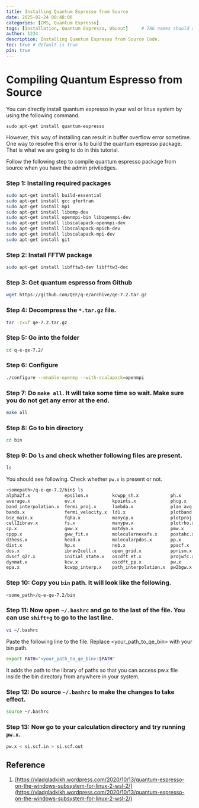 ```yaml
---
title: Installing Quantum Espresso from Source
date: 2025-02-24 00:48:00
categories: [CMS, Quantum Espresso]
tags: [Installation, Quantum Espresso, Ubunut]     # TAG names should always be lowercase
author: 1234
description: Installing Quantum Espresso from Source Code.
toc: true # default is true
pin: true
---
```



# Compiling Quantum Espresso from Source
You can directly install quantum espresso in your wsl or linux system by using the following command.

```
sudo apt-get install quantum-espresso
```

However, this way of installing can result in buffer overflow error sometime. One way to resolve this error is
to build the quantum espresso package. That is what we are going to do in this tutorial.

Follow the following step to compile quantum espresso package from source when you have the admin priviledges.


### Step 1: Installing required packages
 
```bash
sudo apt-get install build-essential                                                                                   
sudo apt-get install gcc gfortran                                                                                      
sudo apt-get install mpi                                                                                               
sudo apt-get install libomp-dev                                                                                        
sudo apt-get install openmpi-bin libopenmpi-dev                                                                        
sudo apt-get install libscalapack-openmpi-dev
sudo apt-get install libscalapack-mpich-dev
sudo apt-get install libscalapack-mpi-dev
sudo apt-get install git
```

### Step 2: Install FFTW package
 
```bash
sudo apt-get install libfftw3-dev libfftw3-doc
```

### Step 3: Get quantum espresso from Github

```bash
wget https://github.com/QEF/q-e/archive/qe-7.2.tar.gz
```

### Step 4: Decompress the `*.tar.gz` file.

```bash
tar -zxvf qe-7.2.tar.gz
```

### Step 5: Go into the folder
```bash
cd q-e-qe-7.2/
```

### Step 6: Configure
```bash
./configure --enable-openmp --with-scalapack=openmpi
```
 
### Step 7: Do `make all`. It will take some time so wait. Make sure you do not get any error at the end.
 
```bash
make all
```
 
### Step 8: Go to bin directory

```bash
cd bin
```
 
### Step 9: Do `ls` and check whether following files are present.
 
```bash
ls
```
 
You should see following. Check whether `pw.x` is present or not.
 
```bash
<somepath>/q-e-qe-7.2/bin$ ls
alpha2f.x             epsilon.x         kcwpp_sh.x            ph.x        pw2critic.x           sumpdos.x
average.x             ev.x              kpoints.x             phcg.x      pw2gw.x               turbo_davidson.x
band_interpolation.x  fermi_proj.x      lambda.x              plan_avg.x  pw2wannier90.x        turbo_eels.x
bands.x               fermi_velocity.x  ld1.x                 plotband.x  pw4gww.x              turbo_lanczos.x
bse_main.x            fqha.x            manycp.x              plotproj.x  pwcond.x              turbo_magnon.x
cell2ibrav.x          fs.x              manypw.x              plotrho.x   pwi2xsf.x             turbo_spectrum.x
cp.x                  gww.x             matdyn.x              pmw.x       q2qstar.x             wannier90.x
cppp.x                gww_fit.x         molecularnexafs.x     postahc.x   q2r.x                 wannier_ham.x
d3hess.x              head.x            molecularpdos.x       pp.x        rism1d.x              wannier_plot.x
dist.x                hp.x              neb.x                 ppacf.x     scan_ibrav.x          wfck2r.x
dos.x                 ibrav2cell.x      open_grid.x           pprism.x    simple.x              wfdd.x
dvscf_q2r.x           initial_state.x   oscdft_et.x           projwfc.x   simple_bse.x          xspectra.x
dynmat.x              kcw.x             oscdft_pp.x           pw.x        simple_ip.x
epa.x                 kcwpp_interp.x    path_interpolation.x  pw2bgw.x    spectra_correction.x

```

### Step 10: Copy you `bin` path. It will look like the following.
```bash
<some_path>/q-e-qe-7.2/bin
```

### Step 11: Now open `~/.bashrc` and go to the last of the file. You can use `shift+g` to go to the last line.

```bash
vi ~/.bashrc
```
 
Paste the following line to the file. Replace <your_path_to_qe_bin> with your bin path.
```bash
export PATH="<your_path_to_qe_bin>:$PATH"
```

It adds the path to the library of paths so that you can access pw.x file inside the bin directory from anywhere in your system.
 
### Step 12: Do source `~/.bashrc` to make the changes to take effect.
```bash
source ~/.bashrc
```

### Step 13: Now go to your calculation directory and try running `pw.x`.
```bash
pw.x < si.scf.in > si.scf.out
```


## Reference
1. [https://vladgladkikh.wordpress.com/2020/10/13/quantum-espresso-on-the-windows-subsystem-for-linux-2-wsl-2/](https://vladgladkikh.wordpress.com/2020/10/13/quantum-espresso-on-the-windows-subsystem-for-linux-2-wsl-2/)